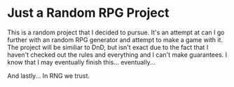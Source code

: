 # Just a Random RPG Project
This is a random project that I decided to pursue. It's an attempt at can I go further with an random RPG generator and attempt to make a game with it. The project will be similiar to DnD, but isn't exact due to the fact that I haven't checked out the rules and everything and I can't make guarantees. I know that I may eventually finish this... eventually...

And lastly... In RNG we trust.
